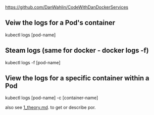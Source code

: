 https://github.com/DanWahlin/CodeWithDanDockerServices

## Veiw the logs for a Pod's container
kubectl logs [pod-name]

## Steam logs (same for docker - docker logs -f)
kubectl logs -f [pod-name]

## View the logs for a specific container within a Pod
kubectl logs [pod-name] -c [container-name]

also see [1_theory.md](./1_theory.md). to get or describe por.